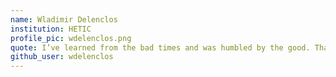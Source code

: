 ```yaml
---
name: Wladimir Delenclos
institution: HETIC
profile_pic: wdelenclos.png
quote: I’ve learned from the bad times and was humbled by the good. Thank you for all of the great life lessons.
github_user: wdelenclos
---
```

